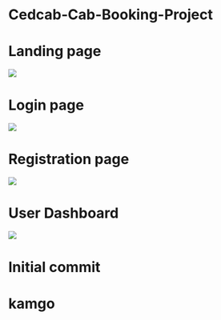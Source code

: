 # Cedcab-Cab-Booking-Project
# Landing page
![](screenshots/screen1.png)
# Login page
![](screenshots/screen2.png)
# Registration page
![](screenshots/screen3.png)
# User Dashboard
![](screenshots/screen4.png)
# Initial commit
# kamgo
